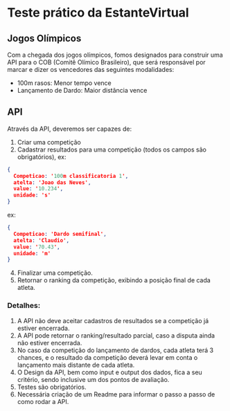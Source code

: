 # Teste prático da EstanteVirtual #
## Jogos Olímpicos ##

Com a chegada dos jogos olímpicos, fomos designados para construir uma API para o COB (Comitê Olímico Brasileiro), que será responsável por marcar e dizer os vencedores das seguintes modalidades:

* 100m rasos: Menor tempo vence
* Lançamento de Dardo: Maior distância vence

## API 

Através da API, deveremos ser capazes de:

1. Criar uma competição
2. Cadastrar resultados para uma competição (todos os campos são obrigatórios), 
ex: 
```json
{
  Competicao: '100m classificatoria 1', 
  atelta: 'Joao das Neves', 
  value: '10.234', 
  unidade: 's'
}
```
ex: 
```json
{
  Competicao: 'Dardo semifinal', 
  atelta: 'Claudio', 
  value: '70.43', 
  unidade: 'm'
}
```
4. Finalizar uma competição.
3. Retornar o ranking da competição, exibindo a posição final de cada atleta.


### **Detalhes**:
1. A API não deve aceitar cadastros de resultados se a competição já estiver encerrada.
2. A API pode retornar o ranking/resultado parcial, caso a disputa ainda não estiver encerrada.
3. No caso da competição do lançamento de dardos, cada atleta terá 3 chances, e o resultado da competição deverá levar em conta o lançamento mais distante de cada atleta.
4. O Design da API, bem como input e output dos dados, fica a seu critério, sendo inclusive um dos pontos de avaliação.
5. Testes são obrigatórios.
6. Necessária criação de um Readme para informar o passo a passo de como rodar a API.



